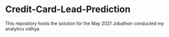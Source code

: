 # Credit-Card-Lead-Prediction

This repository hosts the solution for the May 2021 Jobathon conducted my analytics vidhya.
